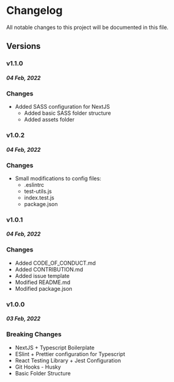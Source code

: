 # Changelog

All notable changes to this project will be documented in this file.

## Versions

### v1.1.0

#### _04 Feb, 2022_

### Changes

-   Added SASS configuration for NextJS
    - Added basic SASS folder structure
    - Added assets folder

### v1.0.2

#### _04 Feb, 2022_

### Changes

-   Small modifications to config files:
    - .eslintrc
    - test-utils.js
    - index.test.js
    - package.json

### v1.0.1

#### _04 Feb, 2022_

### Changes

-   Added CODE_OF_CONDUCT.md
-   Added CONTRIBUTION.md
-   Added issue template
-   Modified README.md
-   Modified package.json

### v1.0.0

#### _03 Feb, 2022_

### Breaking Changes

-   NextJS + Typescript Boilerplate
-   ESlint + Prettier configuration for Typescript
-   React Testing Library + Jest Configuration
-   Git Hooks - Husky
-   Basic Folder Structure
